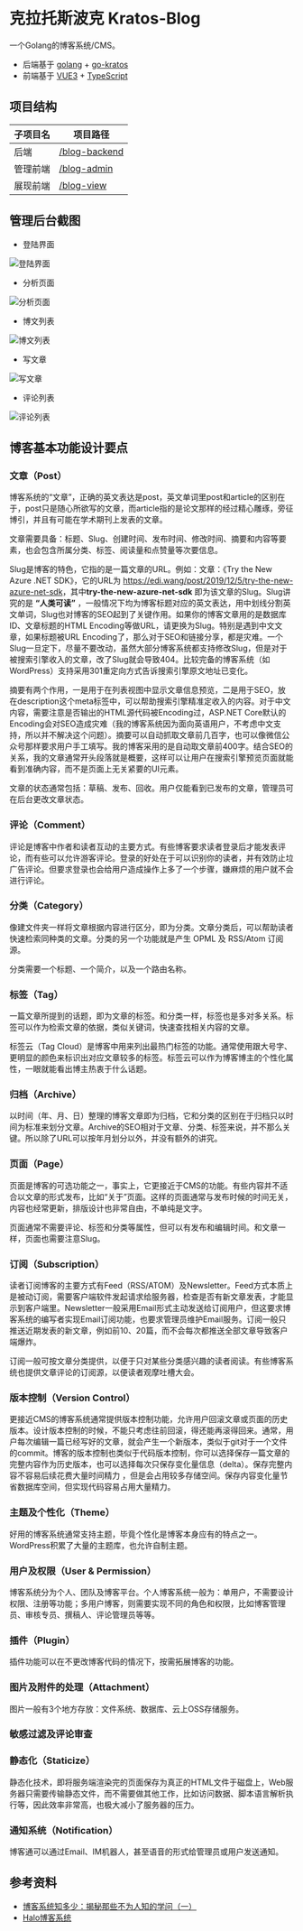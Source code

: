 # 克拉托斯波克 Kratos-Blog

一个Golang的博客系统/CMS。

- 后端基于 [golang](https://go.dev/) + [go-kratos](https://go-kratos.dev/)
- 前端基于 [VUE3](https://vuejs.org/) + [TypeScript](https://www.typescriptlang.org/)

## 项目结构

| 子项目名 | 项目路径                                                                                   |
|------|----------------------------------------------------------------------------------------|
| 后端   | [/blog-backend](https://github.com/tx7do/kratos-blog/tree/main/blog-backend)           |
| 管理前端 | [/blog-admin](https://github.com/tx7do/kratos-blog/tree/main/blog-frontend/blog-admin) |
| 展现前端 | [/blog-view](https://github.com/tx7do/kratos-blog/tree/main/blog-frontend/blog-view)   |

## 管理后台截图

- 登陆界面

![登陆界面](./blog-frontend/blog-admin/docs/kratos-blog-login.png)

- 分析页面

![分析页面](./blog-frontend/blog-admin/docs/kratos-blog-analysis.png)

- 博文列表

![博文列表](./blog-frontend/blog-admin/docs/kratos-blog-posts.png)

- 写文章

![写文章](./blog-frontend/blog-admin/docs/kratos-blog-write-post.png)

- 评论列表

![评论列表](./blog-frontend/blog-admin/docs/kratos-blog-comments.png)

## 博客基本功能设计要点

### 文章（Post）

博客系统的“文章”，正确的英文表达是post，英文单词里post和article的区别在于，post只是随心所欲写的文章，而article指的是论文那样的经过精心雕琢，旁征博引，并且有可能在学术期刊上发表的文章。

文章需要具备：标题、Slug、创建时间、发布时间、修改时间、摘要和内容等要素，也会包含所属分类、标签、阅读量和点赞量等次要信息。

Slug是博客的特色，它指的是一篇文章的URL。例如：文章：《Try the New Azure .NET
SDK》，它的URL为 <https://edi.wang/post/2019/12/5/try-the-new-azure-net-sdk>，其中**try-the-new-azure-net-sdk**
即为该文章的Slug。Slug讲究的是 **“人类可读”**
，一般情况下均为博客标题对应的英文表达，用中划线分割英文单词，Slug也对博客的SEO起到了关键作用。如果你的博客文章用的是数据库ID、文章标题的HTML
Encoding等做URL，请更换为Slug。特别是遇到中文文章，如果标题被URL
Encoding了，那么对于SEO和链接分享，都是灾难。一个Slug一旦定下，尽量不要改动，虽然大部分博客系统都支持修改Slug，但是对于被搜索引擎收入的文章，改了Slug就会导致404。比较完备的博客系统（如WordPress）支持采用301重定向方式告诉搜索引擎原文地址已变化。

摘要有两个作用，一是用于在列表视图中显示文章信息预览，二是用于SEO，放在description这个meta标签中，可以帮助搜索引擎精准定收入的内容。对于中文内容，需要注意是否输出的HTML源代码被Encoding过，ASP.NET
Core默认的Encoding会对SEO造成灾难（我的博客系统因为面向英语用户，不考虑中文支持，所以并不解决这个问题）。摘要可以自动抓取文章前几百字，也可以像微信公众号那样要求用户手工填写。我的博客采用的是自动取文章前400字。结合SEO的关系，我的文章通常开头段落就是概要，这样可以让用户在搜索引擎预览页面就能看到准确内容，而不是页面上无关紧要的UI元素。

文章的状态通常包括：草稿、发布、回收。用户仅能看到已发布的文章，管理员可在后台更改文章状态。

### 评论（Comment）

评论是博客中作者和读者互动的主要方式。有些博客要求读者登录后才能发表评论，而有些可以允许游客评论。登录的好处在于可以识别你的读者，并有效防止垃广告评论。但要求登录也会给用户造成操作上多了一个步骤，嫌麻烦的用户就不会进行评论。

### 分类（Category）

像建文件夹一样将文章根据内容进行区分，即为分类。文章分类后，可以帮助读者快速检索同种类的文章。分类的另一个功能就是产生 OPML
及 RSS/Atom 订阅源。

分类需要一个标题、一个简介，以及一个路由名称。

### 标签（Tag）

一篇文章所提到的话题，即为文章的标签。和分类一样，标签也是多对多关系。标签可以作为检索文章的依据，类似关键词，快速查找相关内容的文章。

标签云（Tag Cloud）是博客中用来列出最热门标签的功能。通常使用跟大号字、更明显的颜色来标识出对应文章较多的标签。标签云可以作为博客博主的个性化属性，一眼就能看出博主热衷于什么话题。

### 归档（Archive）

以时间（年、月、日）整理的博客文章即为归档，它和分类的区别在于归档只以时间为标准来划分文章。Archive的SEO相对于文章、分类、标签来说，并不那么关键。所以除了URL可以按年月划分以外，并没有额外的讲究。

### 页面（Page）

页面是博客的可选功能之一，事实上，它更接近于CMS的功能。有些内容并不适合以文章的形式发布，比如“关于”页面。这样的页面通常与发布时候的时间无关，内容也经常更新，排版设计也非常自由，不单纯是文字。

页面通常不需要评论、标签和分类等属性，但可以有发布和编辑时间。和文章一样，页面也需要注意Slug。

### 订阅（Subscription）

读者订阅博客的主要方式有Feed（RSS/ATOM）及Newsletter。Feed方式本质上是被动订阅，需要客户端软件发起请求给服务器，检查是否有新文章发表，才能显示到客户端里。Newsletter一般采用Email形式主动发送给订阅用户，但这要求博客系统的编写者实现Email订阅功能，也要求管理员维护Email服务。订阅一般只推送近期发表的新文章，例如前10、20篇，而不会每次都推送全部文章导致客户端爆炸。

订阅一般可按文章分类提供，以便于只对某些分类感兴趣的读者阅读。有些博客系统也提供文章评论的订阅源，以便读者观摩吐槽大会。

### 版本控制（Version Control）

更接近CMS的博客系统通常提供版本控制功能，允许用户回滚文章或页面的历史版本。设计版本控制的时候，不能只考虑往前回滚，得还能再滚得回来。通常，用户每次编辑一篇已经写好的文章，就会产生一个新版本，类似于git对于一个文件的commit。博客的版本控制也类似于代码版本控制，你可以选择保存一篇文章的完整内容作为历史版本，也可以选择每次只保存变化量信息（delta）。保存完整内容不容易后续花费大量时间精力
，但是会占用较多存储空间。保存内容变化量节省数据库空间，但实现代码容易占用大量精力。

### 主题及个性化（Theme）

好用的博客系统通常支持主题，毕竟个性化是博客本身应有的特点之一。WordPress积累了大量的主题库，也允许自制主题。

### 用户及权限（User & Permission）

博客系统分为个人、团队及博客平台。个人博客系统一般为：单用户，不需要设计权限、注册等功能；多用户博客，则需要实现不同的角色和权限，比如博客管理员、审核专员、撰稿人、评论管理员等等。

### 插件（Plugin）

插件功能可以在不更改博客代码的情况下，按需拓展博客的功能。

### 图片及附件的处理（Attachment）

图片一般有3个地方存放：文件系统、数据库、云上OSS存储服务。

### 敏感过滤及评论审查

### 静态化（Staticize）

静态化技术，即将服务端渲染完的页面保存为真正的HTML文件于磁盘上，Web服务器只需要传输静态文件，而不需要做其他工作，比如访问数据、脚本语言解析执行等，因此效率非常高，也极大减小了服务器的压力。

### 通知系统（Notification）

博客通可以通过Email、IM机器人，甚至语音的形式给管理员或用户发送通知。

## 参考资料

* [博客系统知多少：揭秘那些不为人知的学问（一）](https://mp.weixin.qq.com/s?__biz=MzU0MTA2MTkwMQ==&mid=2247484915&idx=1&sn=b38ce4fc93cfce88a2f536db93862b77&chksm=fb2ee391cc596a87176bbfa206fb3b90db0f5af7ac752a1f1eb5aad8df6ed477baa92a4b6250&scene=21#wechat_redirect)
* [Halo博客系统](https://halo.run/)

